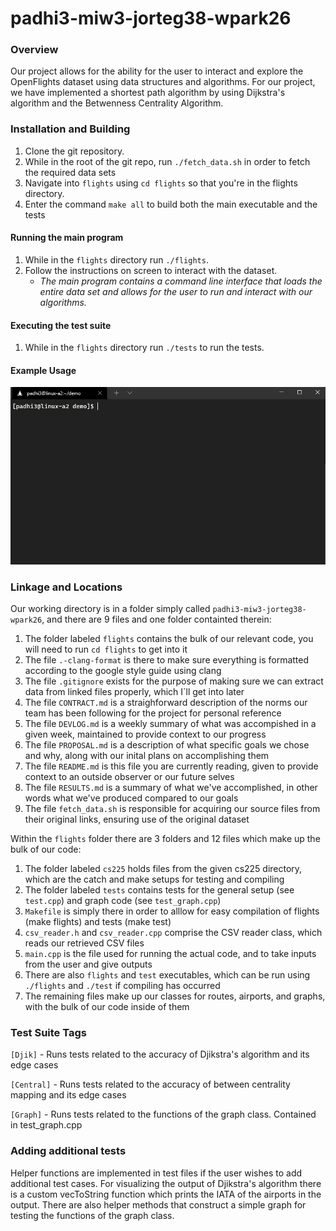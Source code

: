 # padhi3-miw3-jorteg38-wpark26

### Overview
Our project allows for the ability for the user to interact and explore the OpenFlights dataset using data structures and algorithms. For our project, we have implemented a shortest path algorithm by using Dijkstra's algorithm and the Betwenness Centrality Algorithm.

### Installation and Building

1. Clone the git repository.
2. While in the root of the git repo, run `./fetch_data.sh` in order to fetch the required data sets
3. Navigate into `flights` using `cd flights` so that you're in the flights directory.
3. Enter the command `make all` to build both the main executable and the tests

#### Running the main program
1. While in the `flights` directory run `./flights`.
2. Follow the instructions on screen to interact with the dataset.
    - *The main program contains a command line interface that loads the entire data set and allows for the user to run and interact with our algorithms.*

#### Executing the test suite
1. While in the `flights` directory run `./tests` to run the tests.

#### Example Usage
![](assets/usage_demo.gif)
### Linkage and Locations

Our working directory is in a folder simply called `padhi3-miw3-jorteg38-wpark26`, and there are 9 files and one folder containted therein:
1. The folder labeled `flights` contains the bulk of our relevant code, you will need to run `cd flights` to get into it
2. The file `.-clang-format` is there to make sure everything is formatted according to the google style guide using clang
3. The file `.gitignore` exists for the purpose of making sure we can extract data from linked files properly, which I`ll get into later
4. The file `CONTRACT.md` is a straighforward description of the norms our team has been following for the project for personal reference
5. The file `DEVLOG.md` is a weekly summary of what was accompished in a given week, maintained to provide context to our progress
6. The file `PROPOSAL.md` is a description of what specific goals we chose and why, along with our inital plans on accomplishing them
7. The file `README.md` is this file you are currently reading, given to provide context to an outside observer or our future selves
8. The file `RESULTS.md` is a summary of what we've accomplished, in other words what we've produced compared to our goals
9. The file `fetch_data.sh` is responsible for acquiring our source files from their original links, ensuring use of the original dataset

Within the `flights` folder there are 3 folders and 12 files which make up the bulk of our code:
1. The folder labeled `cs225` holds files from the given cs225 directory, which are the catch and make setups for testing and compiling
2. The folder labeled `tests` contains tests for the general setup (see `test.cpp`) and graph code (see `test_graph.cpp`)
3. `Makefile` is simply there in order to alllow for easy compilation of flights (make flights) and tests (make test)
4. `csv_reader.h` and `csv_reader.cpp` comprise the CSV reader class, which reads our retrieved CSV files
5. `main.cpp` is the file used for running the actual code, and to take inputs from the user and give outputs
6. There are also `flights` and `test` executables, which can be run using `./flights` and `./test` if compiling has occurred
7. The remaining files make up our classes for routes, airports, and graphs, with the bulk of our code inside of them

 
### Test Suite Tags
`[Djik]` - Runs tests related to the accuracy of Djikstra's algorithm and its edge cases

`[Central]` - Runs tests related to the accuracy of between centrality mapping and its edge cases

`[Graph]` - Runs tests related to the functions of the graph class. Contained in test_graph.cpp

### Adding additional tests
Helper functions are implemented in test files if the user wishes to add additional test cases. For visualizing the output of Djikstra's algorithm there is a custom vecToString function which prints the IATA of the airports in the output. There are also helper methods that construct a simple graph for testing the functions of the graph class. 
